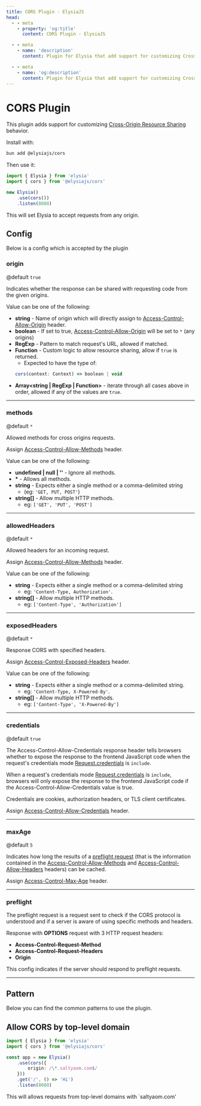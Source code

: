 ```yaml
---
title: CORS Plugin - ElysiaJS
head:
  - - meta
    - property: 'og:title'
      content: CORS Plugin - ElysiaJS

  - - meta
    - name: 'description'
      content: Plugin for Elysia that add support for customizing Cross-Origin Resource Sharing behavior. Start by installing the plugin with "bun add @elysiajs/cors".

  - - meta
    - name: 'og:description'
      content: Plugin for Elysia that add support for customizing Cross-Origin Resource Sharing behavior. Start by installing the plugin with "bun add @elysiajs/cors".
---
```


# CORS Plugin
This plugin adds support for customizing [Cross-Origin Resource Sharing](https://developer.mozilla.org/en-US/docs/Web/HTTP/CORS) behavior.

Install with:
```bash
bun add @elysiajs/cors
```

Then use it:
```typescript
import { Elysia } from 'elysia'
import { cors } from '@elysiajs/cors'

new Elysia()
    .use(cors())
    .listen(8080)
```

This will set Elysia to accept requests from any origin. 

## Config
Below is a config which is accepted by the plugin

### origin
@default `true`

Indicates whether the response can be shared with requesting code from the given origins.

Value can be one of the following:
- **string** - Name of origin which will directly assign to [Access-Control-Allow-Origin](https://developer.mozilla.org/en-US/docs/Web/HTTP/Headers/Access-Control-Allow-Origin) header.
- **boolean** - If set to true, [Access-Control-Allow-Origin](https://developer.mozilla.org/en-US/docs/Web/HTTP/Headers/Access-Control-Allow-Origin) will be set to `*` (any origins)
- **RegExp** - Pattern to match request's URL, allowed if matched.
- **Function** - Custom logic to allow resource sharing, allow if `true` is returned.
    - Expected to have the type of:
    ```typescript
    cors(context: Context) => boolean | void
    ```
- **Array<string | RegExp | Function>** - iterate through all cases above in order, allowed if any of the values are `true`.

---
### methods
@default `*`

Allowed methods for cross origins requests.

Assign [Access-Control-Allow-Methods](https://developer.mozilla.org/en-US/docs/Web/HTTP/Headers/Access-Control-Allow-Methods) header.

Value can be one of the following:
- **undefined | null | ''** - Ignore all methods.
- **\*** - Allows all methods.
- **string** - Expects either a single method or a comma-delimited string 
    - (eg: `'GET, PUT, POST'`)
- **string[]** - Allow multiple HTTP methods.
    - eg: `['GET', 'PUT', 'POST']`

---
### allowedHeaders
@default `*`

Allowed headers for an incoming request.

Assign [Access-Control-Allow-Methods](https://developer.mozilla.org/en-US/docs/Web/HTTP/Headers/Access-Control-Allow-Headers) header.

Value can be one of the following:
- **string** - Expects either a single method or a comma-delimited string
    - eg: `'Content-Type, Authorization'`.
- **string[]** - Allow multiple HTTP methods.
    - eg: `['Content-Type', 'Authorization']`

---
### exposedHeaders
@default `*`

Response CORS with specified headers.

Assign [Access-Control-Exposed-Headers](https://developer.mozilla.org/en-US/docs/Web/HTTP/Headers/Access-Control-Expose-Headers) header.

Value can be one of the following:
- **string** - Expects either a single method or a comma-delimited string.
    - eg: `'Content-Type, X-Powered-By'`.
- **string[]** - Allow multiple HTTP methods.
    - eg: `['Content-Type', 'X-Powered-By']`

---
### credentials
@default `true`

The Access-Control-Allow-Credentials response header tells browsers whether to expose the response to the frontend JavaScript code when the request's credentials mode [Request.credentials](https://developer.mozilla.org/en-US/docs/Web/API/Request/credentials) is `include`.

When a request's credentials mode [Request.credentials](https://developer.mozilla.org/en-US/docs/Web/API/Request/credentials) is `include`, browsers will only expose the response to the frontend JavaScript code if the Access-Control-Allow-Credentials value is true.

Credentials are cookies, authorization headers, or TLS client certificates.

Assign [Access-Control-Allow-Credentials](https://developer.mozilla.org/en-US/docs/Web/HTTP/Headers/Access-Control-Allow-Credentials) header.

---
### maxAge
@default `5`

Indicates how long the results of a [preflight request](https://developer.mozilla.org/en-US/docs/Glossary/Preflight_request) (that is the information contained in the [Access-Control-Allow-Methods](https://developer.mozilla.org/en-US/docs/Web/HTTP/Headers/Access-Control-Allow-Methods) and [Access-Control-Allow-Headers](https://developer.mozilla.org/en-US/docs/Web/HTTP/Headers/Access-Control-Allow-Headers) headers) can be cached.

Assign [Access-Control-Max-Age](https://developer.mozilla.org/en-US/docs/Web/HTTP/Headers/Access-Control-Max-Age) header.

---
### preflight
The preflight request is a request sent to check if the CORS protocol is understood and if a server is aware of using specific methods and headers.

Response with **OPTIONS** request with 3 HTTP request headers:
- **Access-Control-Request-Method**
- **Access-Control-Request-Headers**
- **Origin**

This config indicates if the server should respond to preflight requests.

---
## Pattern
Below you can find the common patterns to use the plugin.

## Allow CORS by top-level domain

```typescript
import { Elysia } from 'elysia'
import { cors } from '@elysiajs/cors'

const app = new Elysia()
    .use(cors({
        origin: /\*.saltyaom.com$/
    }))
    .get('/', () => 'Hi')
    .listen(8080)
```

This will allows requests from top-level domains with `saltyaom.com'
